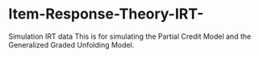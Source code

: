 # Item-Response-Theory-IRT-
Simulation IRT data
This is for simulating the Partial Credit Model and the Generalized Graded Unfolding Model.
